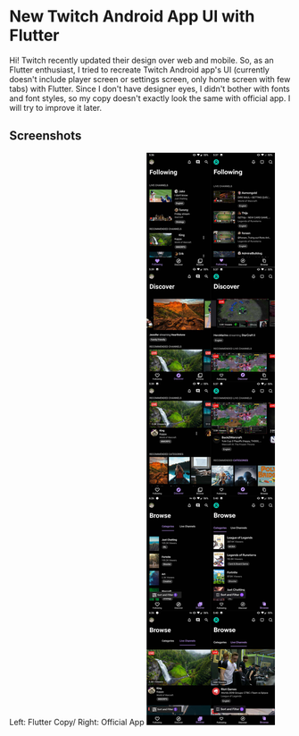 # New Twitch Android App UI with Flutter

Hi! Twitch recently updated their design over web and mobile. So, as an Flutter enthusiast, I tried to recreate Twitch Android app's UI (currently doesn't include player screen or settings screen, only home screen with few tabs) with Flutter. Since I don't have designer eyes, I didn't bother with fonts and font styles, so my copy doesn't exactly look the same with official app. I will try to improve it later.

## Screenshots
Left: Flutter Copy/ Right: Official App
<img src="/screenshots/screenshot.jpg"> 


